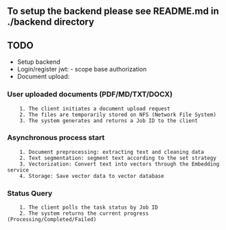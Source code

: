 ## To setup the backend please see README.md in ./backend directory


## TODO
- Setup backend
- Login/register jwt:
        - scope base authorization
- Document upload:
### User uploaded documents (PDF/MD/TXT/DOCX)
        1. The client initiates a document upload request
        2. The files are temporarily stored on NFS (Network File System)
        3. The system generates and returns a Job ID to the client

### Asynchronous process start
        1. Document preprocessing: extracting text and cleaning data
        2. Text segmentation: segment text according to the set strategy
        3. Vectorization: Convert text into vectors through the Embedding service
        4. Storage: Save vector data to vector database

### Status Query
        1. The client polls the task status by Job ID
        2. The system returns the current progress (Processing/Completed/Failed)

